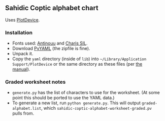 ## Sahidic Coptic alphabet chart

Uses [PlotDevice](http://plotdevice.io).


### Installation

- Fonts used: [Antinouu](http://www.evertype.com/fonts/coptic/) and [Charis SIL](http://software.sil.org/charis/).
- Download [PyYAML](http://pyyaml.org/wiki/PyYAML) (the zipfile is fine).
- Unpack it.
- Copy the `yaml` directory (inside of `lib`) into `~/Library/Application Support/PlotDevice` or the same directory as these files (per [the manual](http://plotdevice.io/tut/Libraries)).


### Graded worksheet notes

- `generate.py` has the list of characters to use for the worksheet. (At some point this should be ported to use the YAML data.)
- To generate a new list, run `python generate.py`. This will output `graded-alphabet.list`, which `sahidic-coptic-alphabet-worksheet-graded.pv` pulls from.
